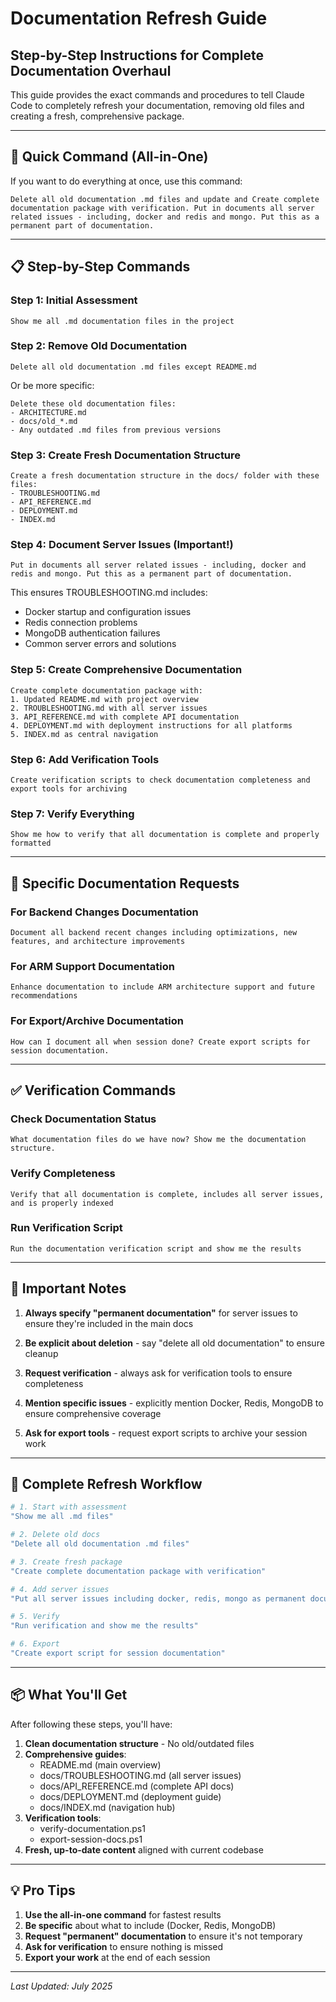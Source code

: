 # Documentation Refresh Guide

## Step-by-Step Instructions for Complete Documentation Overhaul

This guide provides the exact commands and procedures to tell Claude Code to completely refresh your documentation, removing old files and creating a fresh, comprehensive package.

---

## 🚀 Quick Command (All-in-One)

If you want to do everything at once, use this command:

```
Delete all old documentation .md files and update and Create complete documentation package with verification. Put in documents all server related issues - including, docker and redis and mongo. Put this as a permanent part of documentation.
```

---

## 📋 Step-by-Step Commands

### Step 1: Initial Assessment
```
Show me all .md documentation files in the project
```

### Step 2: Remove Old Documentation
```
Delete all old documentation .md files except README.md
```

Or be more specific:
```
Delete these old documentation files:
- ARCHITECTURE.md
- docs/old_*.md
- Any outdated .md files from previous versions
```

### Step 3: Create Fresh Documentation Structure
```
Create a fresh documentation structure in the docs/ folder with these files:
- TROUBLESHOOTING.md
- API_REFERENCE.md  
- DEPLOYMENT.md
- INDEX.md
```

### Step 4: Document Server Issues (Important!)
```
Put in documents all server related issues - including, docker and redis and mongo. Put this as a permanent part of documentation.
```

This ensures TROUBLESHOOTING.md includes:
- Docker startup and configuration issues
- Redis connection problems
- MongoDB authentication failures
- Common server errors and solutions

### Step 5: Create Comprehensive Documentation
```
Create complete documentation package with:
1. Updated README.md with project overview
2. TROUBLESHOOTING.md with all server issues
3. API_REFERENCE.md with complete API documentation
4. DEPLOYMENT.md with deployment instructions for all platforms
5. INDEX.md as central navigation
```

### Step 6: Add Verification Tools
```
Create verification scripts to check documentation completeness and export tools for archiving
```

### Step 7: Verify Everything
```
Show me how to verify that all documentation is complete and properly formatted
```

---

## 🎯 Specific Documentation Requests

### For Backend Changes Documentation
```
Document all backend recent changes including optimizations, new features, and architecture improvements
```

### For ARM Support Documentation
```
Enhance documentation to include ARM architecture support and future recommendations
```

### For Export/Archive Documentation
```
How can I document all when session done? Create export scripts for session documentation.
```

---

## ✅ Verification Commands

### Check Documentation Status
```
What documentation files do we have now? Show me the documentation structure.
```

### Verify Completeness
```
Verify that all documentation is complete, includes all server issues, and is properly indexed
```

### Run Verification Script
```
Run the documentation verification script and show me the results
```

---

## 📝 Important Notes

1. **Always specify "permanent documentation"** for server issues to ensure they're included in the main docs

2. **Be explicit about deletion** - say "delete all old documentation" to ensure cleanup

3. **Request verification** - always ask for verification tools to ensure completeness

4. **Mention specific issues** - explicitly mention Docker, Redis, MongoDB to ensure comprehensive coverage

5. **Ask for export tools** - request export scripts to archive your session work

---

## 🔄 Complete Refresh Workflow

```bash
# 1. Start with assessment
"Show me all .md files"

# 2. Delete old docs
"Delete all old documentation .md files"

# 3. Create fresh package
"Create complete documentation package with verification"

# 4. Add server issues
"Put all server issues including docker, redis, mongo as permanent documentation"

# 5. Verify
"Run verification and show me the results"

# 6. Export
"Create export script for session documentation"
```

---

## 📦 What You'll Get

After following these steps, you'll have:

1. **Clean documentation structure** - No old/outdated files
2. **Comprehensive guides**:
   - README.md (main overview)
   - docs/TROUBLESHOOTING.md (all server issues)
   - docs/API_REFERENCE.md (complete API docs)
   - docs/DEPLOYMENT.md (deployment guide)
   - docs/INDEX.md (navigation hub)
3. **Verification tools**:
   - verify-documentation.ps1
   - export-session-docs.ps1
4. **Fresh, up-to-date content** aligned with current codebase

---

## 💡 Pro Tips

1. **Use the all-in-one command** for fastest results
2. **Be specific** about what to include (Docker, Redis, MongoDB)
3. **Request "permanent" documentation** to ensure it's not temporary
4. **Ask for verification** to ensure nothing is missed
5. **Export your work** at the end of each session

---

*Last Updated: July 2025*